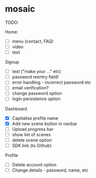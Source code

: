 # mosaic

TODO:

Home:

- [ ] menu (contact, FAQ)
- [ ] video
- [ ] text

Signup

- [ ] text ("make your ..." etc)
- [ ] password reentry field!
- [ ] error handling - incorrect password etc
- [ ] email verification?
- [ ] change password option
- [ ] login persistence option

Dashboard

- [x] Capitalise profile name
- [x] Add new scene button in navbar
- [ ] Upload progress bar
- [ ] show list of scenes
- [ ] delete scene option
- [ ] SDK link (to Github)

Profile

- [ ] Delete account option
- [ ] Change details - password, name, etc
